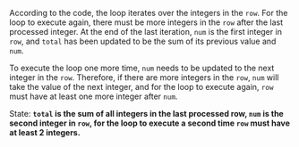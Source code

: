 According to the code, the loop iterates over the integers in the `row`. For the loop to execute again, there must be more integers in the `row` after the last processed integer. At the end of the last iteration, `num` is the first integer in `row`, and `total` has been updated to be the sum of its previous value and `num`. 

To execute the loop one more time, `num` needs to be updated to the next integer in the `row`. Therefore, if there are more integers in the `row`, `num` will take the value of the next integer, and for the loop to execute again, `row` must have at least one more integer after `num`.

State: **`total` is the sum of all integers in the last processed row, `num` is the second integer in `row`, for the loop to execute a second time `row` must have at least 2 integers.**